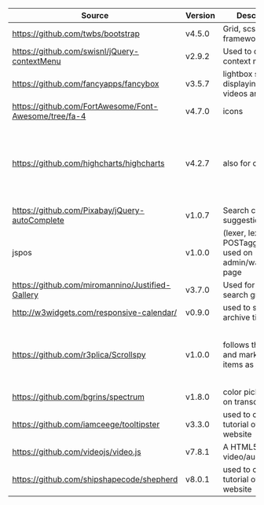 | Source | Version | Description | Note |
|----------------------------------------------|---------|--------------------------------------------------------------|------------------------------------------------------------------------------------------|
| https://github.com/twbs/bootstrap | v4.5.0 | Grid, scss framework |  |
| https://github.com/swisnl/jQuery-contextMenu | v2.9.2 | Used to create context menu |  |
| https://github.com/fancyapps/fancybox | v3.5.7 | lightbox script for displaying images, videos and more |  |
| https://github.com/FortAwesome/Font-Awesome/tree/fa-4 | v4.7.0 | icons |  |
| https://github.com/highcharts/highcharts | v4.2.7 | also for charts | NEW VERSION AVAILABLE, should be replaced by PrimeFaces ChartJS |
| https://github.com/Pixabay/jQuery-autoComplete | v1.0.7 | Search completion suggestion |  |
| jspos | v1.0.0 | (lexer, lexicon, POSTagger) - used on admin/wanderer.jsf page |  |
| https://github.com/miromannino/Justified-Gallery | v3.7.0 | Used for images search grid |  |
| http://w3widgets.com/responsive-calendar/ | v0.9.0 | used to show archive timeline |  |
| https://github.com/r3plica/Scrollspy | v1.0.0 | follows the scroll and marks nav items as active | The source file is modified according to our needs |
| https://github.com/bgrins/spectrum | v1.8.0 | color picker, used on transcript page |  |
| https://github.com/iamceege/tooltipster | v3.3.0 | used to create tutorial over website | NEW VERSION AVAILABLE |
| https://github.com/videojs/video.js | v7.8.1 | A HTML5 video/audio player |  |
| https://github.com/shipshapecode/shepherd | v8.0.1 | used to create tutorial over website |  |
